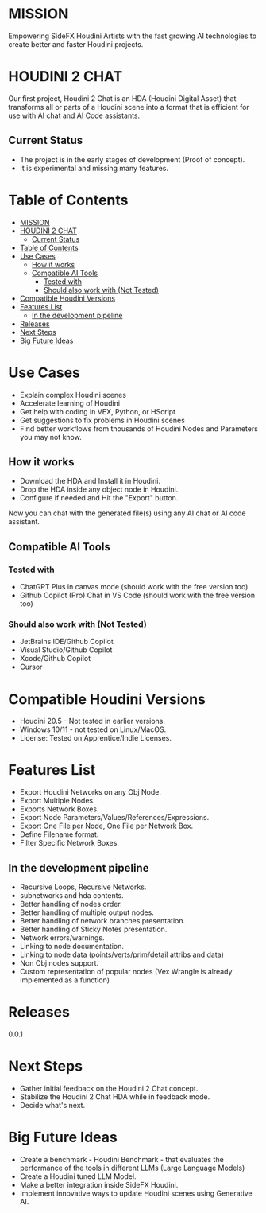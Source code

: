 # MISSION

Empowering SideFX Houdini Artists with the fast growing AI technologies to create better and faster Houdini projects.

# HOUDINI 2 CHAT

Our first project, Houdini 2 Chat is an HDA (Houdini Digital Asset) that transforms all or parts of a Houdini scene into a format that is efficient for use with AI chat and AI Code assistants.

## Current Status
- The project is in the early stages of development (Proof of concept).
- It is experimental and missing many features.


# Table of Contents

- [MISSION](#mission)
- [HOUDINI 2 CHAT](#houdini-2-chat)
  - [Current Status](#current-status)
- [Table of Contents](#table-of-contents)
- [Use Cases](#use-cases)
  - [How it works](#how-it-works)
  - [Compatible AI Tools](#compatible-ai-tools)
    - [Tested with](#tested-with)
    - [Should also work with (Not Tested)](#should-also-work-with-not-tested)
- [Compatible Houdini Versions](#compatible-houdini-versions)
- [Features List](#features-list)
  - [In the development pipeline](#in-the-development-pipeline)
- [Releases](#releases)
- [Next Steps](#next-steps)
- [Big Future Ideas](#big-future-ideas)


# Use Cases

- Explain complex Houdini scenes
- Accelerate learning of Houdini
- Get help with coding in VEX, Python, or HScript
- Get suggestions to fix problems in Houdini scenes
- Find better workflows from thousands of Houdini Nodes and Parameters you may not know.

## How it works
- Download the HDA and Install it in Houdini.
- Drop the HDA inside any object node in Houdini.
- Configure if needed and Hit the "Export" button.

Now you can chat with the generated file(s) using any AI chat or AI code assistant.

## Compatible AI Tools
### Tested with
- ChatGPT Plus in canvas mode (should work with the free version too)
- Github Copilot (Pro) Chat in VS Code (should work with the free version too)

### Should also work with (Not Tested)
- JetBrains IDE/Github Copilot
- Visual Studio/Github Copilot
- Xcode/Github Copilot
- Cursor

# Compatible Houdini Versions
- Houdini 20.5 - Not tested in earlier versions.
- Windows 10/11 - not tested on Linux/MacOS.
- License: Tested on Apprentice/Indie Licenses.

# Features List
- Export Houdini Networks on any Obj Node.
- Export Multiple Nodes.
- Exports Network Boxes.
- Export Node Parameters/Values/References/Expressions.
- Export One File per Node, One File per Network Box.
- Define Filename format.
- Filter Specific Network Boxes.

## In the development pipeline
- Recursive Loops, Recursive Networks.
- subnetworks and hda contents.
- Better handling of nodes order.
- Better handling of multiple output nodes.
- Better handling of network branches presentation.
- Better handling of Sticky Notes presentation.
- Network errors/warnings.
- Linking to node documentation.
- Linking to node data (points/verts/prim/detail attribs and data)
- Non Obj nodes support.
- Custom representation of popular nodes (Vex Wrangle is already implemented as a function)

# Releases

0.0.1

# Next Steps
- Gather initial feedback on the Houdini 2 Chat concept.
- Stabilize the Houdini 2 Chat HDA while in feedback mode.
- Decide what's next.

# Big Future Ideas
- Create a benchmark - Houdini Benchmark - that evaluates the performance of the tools in different LLMs (Large Language Models)
- Create a Houdini tuned LLM Model.
- Make a better integration inside SideFX Houdini.
- Implement innovative ways to update Houdini scenes using Generative AI.
